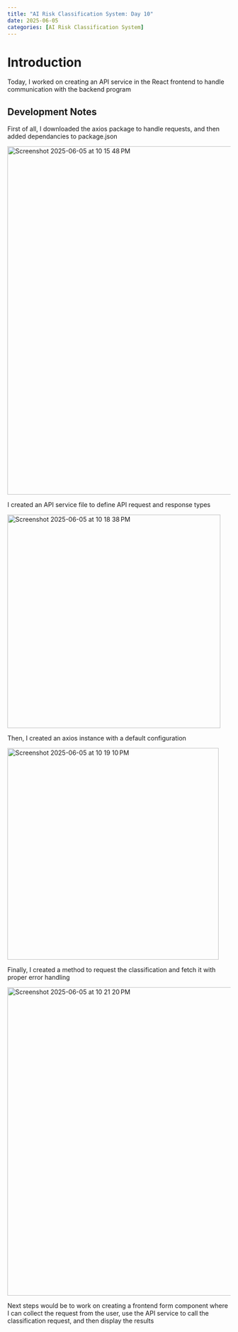 ```yaml
---
title: "AI Risk Classification System: Day 10"
date: 2025-06-05
categories: [AI Risk Classification System]
---
```


# Introduction

Today, I worked on creating an API service in the React frontend to handle communication with the backend program

## Development Notes

First of all, I downloaded the axios package to handle requests, and then added dependancies to package.json

<img width="785" alt="Screenshot 2025-06-05 at 10 15 48 PM" src="https://github.com/user-attachments/assets/1cd9e8e7-4f8c-4e9d-863a-2c1930041b5f" />

I created an API service file to define API request and response types

<img width="481" alt="Screenshot 2025-06-05 at 10 18 38 PM" src="https://github.com/user-attachments/assets/7d5a33c8-8b23-4cd4-a106-3b63ca2038f6" />

Then, I created an axios instance with a default configuration

<img width="477" alt="Screenshot 2025-06-05 at 10 19 10 PM" src="https://github.com/user-attachments/assets/ba3d9306-964d-49ed-881b-780563282a75" />

Finally, I created a method to request the classification and fetch it with proper error handling

<img width="695" alt="Screenshot 2025-06-05 at 10 21 20 PM" src="https://github.com/user-attachments/assets/29d06e5f-0bd4-427c-a3c0-02ba53623c39" />

Next steps would be to work on creating a frontend form component where I can collect the request from the user, use the API service to call the classification request, and then display the results
